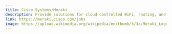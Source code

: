 ```yaml
---
title: Cisco Systems/Meraki
description: Provide solutions for cloud controlled WiFi, routing, and security
link: https://meraki.cisco.com/jobs
image: https://upload.wikimedia.org/wikipedia/en/thumb/3/3a/Meraki_Logo_2016.svg/1200px-Meraki_Logo_2016.svg.png
---
```

